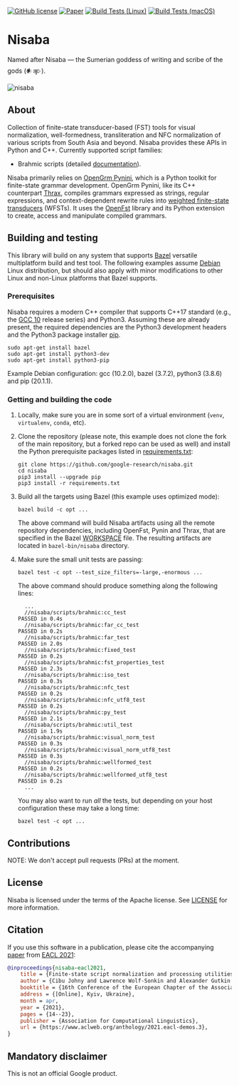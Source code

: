 [![GitHub license](https://img.shields.io/badge/license-Apache2-blue.svg)](https://github.com/google-research/nisaba/blob/main/LICENSE)
[![Paper](https://img.shields.io/badge/paper-EACL%202021-blue.svg)](https://www.aclweb.org/anthology/2021.eacl-demos.3/)
[![Build Tests (Linux)](https://github.com/google-research/nisaba/workflows/linux/badge.svg)](https://github.com/google-research/nisaba/actions?query=workflow%3A%22linux%22)
[![Build Tests (macOS)](https://github.com/google-research/nisaba/workflows/macos/badge.svg)](https://github.com/google-research/nisaba/actions?query=workflow%3A%22macos%22)

# Nisaba

Named after Nisaba — the Sumerian goddess of writing and scribe of the gods
(𒀭𒉀).

![nisaba](etc/nisaba.png "Source: The Pergamon Museum, Berlin, Germany")

## About

Collection of finite-state transducer-based (FST) tools for visual
normalization, well-formedness, transliteration and NFC normalization of various
scripts from South Asia and beyond. Nisaba provides these APIs in Python and
C++. Currently supported script families:

*   Brahmic scripts (detailed [documentation](scripts/nisaba/brahmic/README.md)).

Nisaba primarily relies on [OpenGrm Pynini](http://pynini.opengrm.org/), which
is a Python toolkit for finite-state grammar development. OpenGrm Pynini, like
its C++ counterpart [Thrax](http://thrax.opengrm.org/), compiles grammars
expressed as strings, regular expressions, and context-dependent rewrite rules
into
[weighted finite-state transducers](http://www.cs.nyu.edu/~mohri/pub/fla.pdf)
(WFSTs). It uses the [OpenFst](http://openfst.org) library and its Python
extension to create, access and manipulate compiled grammars.

## Building and testing

This library will build on any system that supports
[Bazel](https://bazel.build/) versatile multiplatform build and test tool. The
following examples assume [Debian](https://www.debian.org/) Linux distribution,
but should also apply with minor modifications to other Linux and non-Linux
platforms that Bazel supports.

### Prerequisites

Nisaba requires a modern C++ compiler that supports C++17 standard (e.g., the
[GCC 10](https://gcc.gnu.org/gcc-10/) release series) and Python3. Assuming
these are already present, the required dependencies are the Python3 development
headers and the Python3 package installer [pip](https://pip.pypa.io/en/stable/).

```shell
sudo apt-get install bazel
sudo apt-get install python3-dev
sudo apt-get install python3-pip
```

Example Debian configuration: gcc (10.2.0), bazel (3.7.2), python3 (3.8.6) and
pip (20.1.1).

### Getting and building the code

1.  Locally, make sure you are in some sort of a virtual environment (`venv`,
    `virtualenv`, `conda`, etc).
2.  Clone the repository (please note, this example does not clone the fork of
    the main repository, but a forked repo can be used as well) and install the
    Python prerequisite packages listed in [requirements.txt](requirements.txt):

    ```shell
    git clone https://github.com/google-research/nisaba.git
    cd nisaba
    pip3 install --upgrade pip
    pip3 install -r requirements.txt
    ```

3.  Build all the targets using Bazel (this example uses optimized mode):

    ```shell
    bazel build -c opt ...
    ```

    The above command will build Nisaba artifacts using all the remote
    repository dependencies, including OpenFst, Pynin and Thrax, that are
    specified in the Bazel [WORKSPACE](WORKSPACE.bazel) file. The resulting
    artifacts are located in `bazel-bin/nisaba` directory.

4.  Make sure the small unit tests are passing:

    ```shell
    bazel test -c opt --test_size_filters=-large,-enormous ...
    ```

    The above command should produce something along the following lines:

    ```shell
      ...
      //nisaba/scripts/brahmic:cc_test                                                 PASSED in 0.4s
      //nisaba/scripts/brahmic:far_cc_test                                             PASSED in 0.2s
      //nisaba/scripts/brahmic:far_test                                                PASSED in 2.0s
      //nisaba/scripts/brahmic:fixed_test                                              PASSED in 0.2s
      //nisaba/scripts/brahmic:fst_properties_test                                     PASSED in 2.3s
      //nisaba/scripts/brahmic:iso_test                                                PASSED in 0.3s
      //nisaba/scripts/brahmic:nfc_test                                                PASSED in 0.2s
      //nisaba/scripts/brahmic:nfc_utf8_test                                           PASSED in 0.2s
      //nisaba/scripts/brahmic:py_test                                                 PASSED in 2.1s
      //nisaba/scripts/brahmic:util_test                                               PASSED in 1.9s
      //nisaba/scripts/brahmic:visual_norm_test                                        PASSED in 0.3s
      //nisaba/scripts/brahmic:visual_norm_utf8_test                                   PASSED in 0.3s
      //nisaba/scripts/brahmic:wellformed_test                                         PASSED in 0.2s
      //nisaba/scripts/brahmic:wellformed_utf8_test                                    PASSED in 0.2s
      ...
    ```

    You may also want to run *all* the tests, but depending on your host
    configuration these may take a long time:

    ```shell
    bazel test -c opt ...
    ```

## Contributions

NOTE: We don't accept pull requests (PRs) at the moment.

## License

Nisaba is licensed under the terms of the Apache license. See [LICENSE](LICENSE)
for more information.

## Citation

If you use this software in a publication, please cite the accompanying
[paper](https://www.aclweb.org/anthology/2021.eacl-demos.3.pdf) from
[EACL 2021](https://2021.eacl.org/):

```bibtex
@inproceedings{nisaba-eacl2021,
    title = {Finite-state script normalization and processing utilities: The {N}isaba {B}rahmic library},
    author = {Cibu Johny and Lawrence Wolf-Sonkin and Alexander Gutkin and Brian Roark},
    booktitle = {16th Conference of the European Chapter of the Association for Computational Linguistics (EACL 2021): System Demonstrations},
    address = {[Online], Kyiv, Ukraine},
    month = apr,
    year = {2021},
    pages = {14--23},
    publisher = {Association for Computational Linguistics},
    url = {https://www.aclweb.org/anthology/2021.eacl-demos.3},
}
```

## Mandatory disclaimer

This is not an official Google product.

